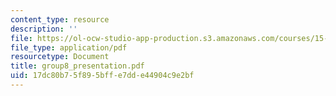 ```yaml
---
content_type: resource
description: ''
file: https://ol-ocw-studio-app-production.s3.amazonaws.com/courses/15-066j-system-optimization-and-analysis-for-manufacturing-summer-2003/17dc80b75f895bffe7dde44904c9e2bf_group8_presentation.pdf
file_type: application/pdf
resourcetype: Document
title: group8_presentation.pdf
uid: 17dc80b7-5f89-5bff-e7dd-e44904c9e2bf
---
```

